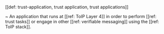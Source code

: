 [[def: trust-application, trust application, trust applications]]

~ An application that runs at [[ref: ToIP Layer 4]] in order to perform [[ref: trust tasks]] or engage in other [[ref: verifiable messaging]] using the [[ref: ToIP stack]].
